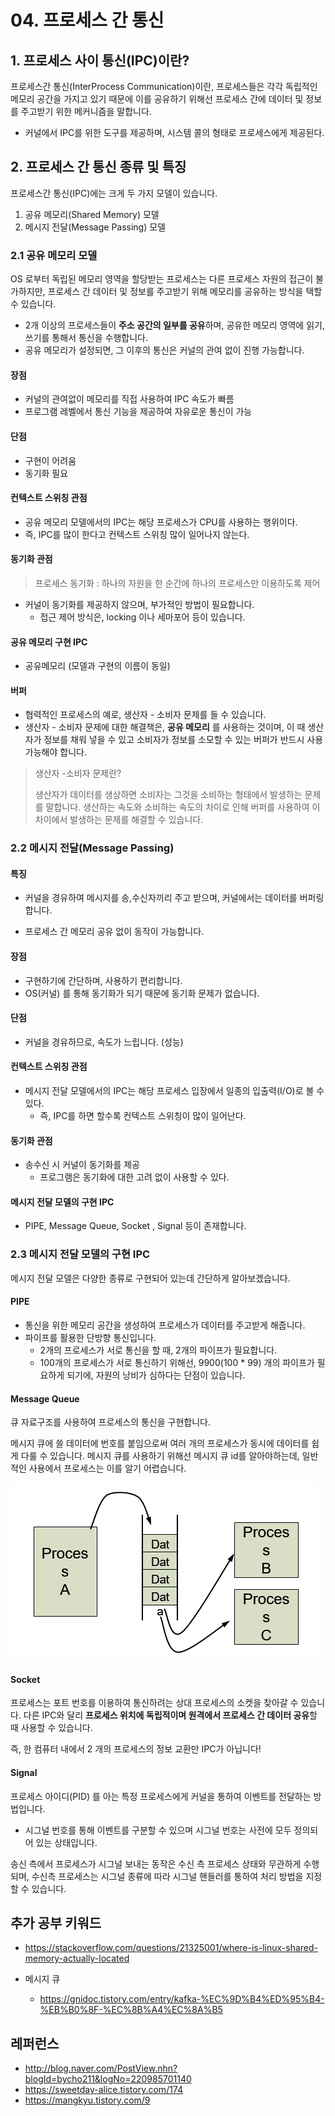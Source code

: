 # 04. 프로세스 간 통신



## 1. 프로세스 사이 통신(IPC)이란?

프로세스간 통신(InterProcess Communication)이란,
프로세스들은 각각 독립적인 메모리 공간을 가지고 있기 때문에 이를 공유하기 위해선 
프로세스 간에 데이터 및 정보를 주고받기 위한 메커니즘을 말합니다.



- 커널에서 IPC를 위한 도구를 제공하며, 시스템 콜의 형태로 프로세스에게 제공된다.





## 2. 프로세스 간 통신 종류 및 특징

프로세스간 통신(IPC)에는 크게 두 가지 모델이 있습니다.

1. 공유 메모리(Shared Memory) 모델
2.  메시지 전달(Message Passing) 모델



### 2.1 공유 메모리 모델

OS 로부터 독립된 메모리 영역을 할당받는 프로세스는 다른 프로세스 자원의 접근이 불가하지만, 
프로세스 간 데이터 및 정보를 주고받기 위해 메모리를 공유하는 방식을 택할 수 있습니다.

- 2개 이상의 프로세스들이 **주소 공간의 일부를 공유**하며,
  공유한 메모리 영역에 읽기, 쓰기를 통해서 통신을 수행합니다.
- 공유 메모리가 설정되면, 그 이후의 통신은 커널의 관여 없이 진행 가능합니다.



#### 장점

- 커널의 관여없이 메모리를 직접 사용하여 IPC 속도가 빠름
- 프로그램 레벨에서 통신 기능을 제공하여 자유로운 통신이 가능

#### 단점

- 구현이 어려움
- 동기화 필요



#### 컨텍스트 스위칭 관점

- 공유 메모리 모델에서의 IPC는 해당 프로세스가 CPU를 사용하는 행위이다. 
- 즉, IPC를 많이 한다고 컨텍스트 스위칭 많이 일어나지 않는다.



#### 동기화 관점

> 프로세스 동기화 : 하나의 자원을 한 순간에 하나의 프로세스만 이용하도록 제어

- 커널이 동기화를 제공하지 않으며, 부가적인 방법이 필요합니다.
  - 접근 제어 방식은, locking 이나 세마포어 등이 있습니다.



#### 공유 메모리 구현 IPC

- 공유메모리 (모델과 구현의 이름이 동일)



#### 버퍼

- 협력적인 프로세스의 예로, 생산자 - 소비자 문제를 들 수 있습니다.
- 생산자 - 소비자 문제에 대한 해결책은, **공유 메모리** 를 사용하는 것이며, 
  이 때 생산자가 정보를 채워 넣을 수 있고 소비자가 정보를 소모할 수 있는 버퍼가 반드시 사용 가능해야 합니다.

> 생산자 -소비자 문제란?
>
> 생산자가 데이터를 생상하면 소비자는 그것을 소비하는 형태에서 발생하는 문제를 말합니다.
> 생산하는 속도와 소비하는 속도의 차이로 인해 버퍼를 사용하여 이 차이에서 발생하는 문제를 해결할 수 있습니다.



### 2.2 메시지 전달(Message Passing)

#### 특징

- 커널을 경유하여 메시지를 송,수신자끼리 주고 받으며, 커널에서는 데이터를 버퍼링합니다.

- 프로세스 간 메모리 공유 없이 동작이 가능합니다.

#### 장점

- 구현하기에 간단하며, 사용하기 편리합니다.
- OS(커널) 를 통해 동기화가 되기 때문에 동기화 문제가 없습니다.

#### 단점

- 커널을 경유하므로, 속도가 느립니다. (성능)



####  컨텍스트 스위칭 관점
- 메시지 전달 모델에서의 IPC는 해당 프로세스 입장에서 일종의 입출력(I/O)로 볼 수 있다.
  -  즉, IPC를 하면 할수록 컨텍스트 스위칭이 많이 일어난다.



#### 동기화 관점

- 송수신 시 커널이 동기화를 제공
  - 프로그램은 동기화에 대한 고려 없이 사용할 수 있다.



#### 메시지 전달 모델의 구현 IPC

- PIPE, Message Queue, Socket , Signal 등이 존재합니다.





### 2.3 메시지 전달 모델의 구현 IPC

메시지 전달 모델은 다양한 종류로 구현되어 있는데 간단하게 알아보겠습니다.



#### PIPE

- 통신을 위한 메모리 공간을 생성하여 프로세스가 데이터를 주고받게 해줍니다.
- 파이프를 활용한 단방향 통신입니다.
  - 2개의 프로세스가 서로 통신을 할 때, 2개의 파이프가 필요합니다.
  - 100개의 프로세스가 서로 통신하기 위해선, 9900(100 * 99) 개의 파이프가 필요하게 되기에,
    자원의 낭비가 심하다는 단점이 있습니다.





#### Message Queue

큐 자료구조를 사용하여 프로세스의 통신을 구현합니다.

메시지 큐에 쓸 데이터에 번호를 붙임으로써 여러 개의 프로세스가 동시에 데이터를 쉽게 다룰 수 있습니다.
메시지 큐를 사용하기 위해선 메시지 큐 id를 알아야하는데, 일반적인 사용에서 프로세스는 이를 알기 어렵습니다.

![image-20210221193151714](../assets/os/05_msg_queue.png)





#### Socket

프로세스는 포트 번호를 이용하여 통신하려는 상대 프로세스의 소켓을 찾아갈 수 있습니다.
다른 IPC와 달리 **프로세스 위치에 독립적이며 원격에서 프로세스 간 데이터 공유**할 때 사용할 수 있습니다.

즉, 한 컴퓨터 내에서 2 개의 프로세스의 정보 교환만 IPC가 아닙니다!







#### Signal

프로세스 아이디(PID) 를 아는 특정 프로세스에게 커널을 통하여 이벤트를 전달하는 방법입니다.

- 시그널 번호를 통해 이벤트를 구분할 수 있으며 시그널 번호는 사전에 모두 정의되어 있는 상태입니다.

송신 측에서 프로세스가 시그널 보내는 동작은 수신 측 프로세스 상태와 무관하게 수행되며, 
수신측 프로세스는 시그널 종류에 따라 시그널 핸들러를 통하여 처리 방법을 지정할 수 있습니다.















## 추가 공부 키워드

- https://stackoverflow.com/questions/21325001/where-is-linux-shared-memory-actually-located

- 메시지 큐
  - https://gnidoc.tistory.com/entry/kafka-%EC%9D%B4%ED%95%B4-%EB%B0%8F-%EC%8B%A4%EC%8A%B5







## 레퍼런스

- http://blog.naver.com/PostView.nhn?blogId=bycho211&logNo=220985701140
- https://sweetday-alice.tistory.com/174
- https://mangkyu.tistory.com/9

